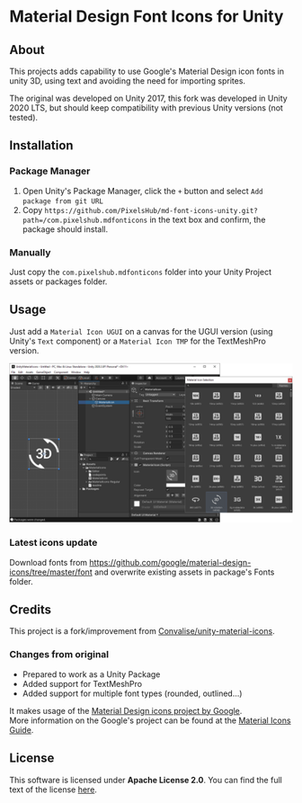 
# Material Design Font Icons for Unity

## About

This projects adds capability to use Google's Material Design icon fonts in unity 3D, using text and avoiding the need for importing sprites.

The original was developed on Unity 2017, this fork was developed in Unity 2020 LTS, but should keep compatibility with previous Unity versions (not tested).

## Installation

### Package Manager

1. Open Unity's Package Manager, click the `+` button and select `Add package from git URL`
2. Copy `https://github.com/PixelsHub/md-font-icons-unity.git?path=/com.pixelshub.mdfonticons` in the text box and confirm, the package should install.

### Manually

Just copy the `com.pixelshub.mdfonticons` folder into your Unity Project assets or packages folder.

## Usage

Just add a `Material Icon UGUI` on a canvas for the UGUI version (using Unity's `Text` component) or a `Material Icon TMP` for the TextMeshPro version.


![preview](doc/preview.png)

### Latest icons update

Download fonts from https://github.com/google/material-design-icons/tree/master/font and overwrite existing assets in package's Fonts folder.

## Credits

This project is a fork/improvement from [Convalise/unity-material-icons](https://github.com/convalise/unity-material-icons).

### Changes from original
- Prepared to work as a Unity Package
- Added support for TextMeshPro
- Added support for multiple font types (rounded, outlined...)

It makes usage of the [Material Design icons project by Google](https://github.com/google/material-design-icons).\
More information on the Google's project can be found at the [Material Icons Guide](http://google.github.io/material-design-icons/).

## License

This software is licensed under **Apache License 2.0**. You can find the full text of the license [here](LICENSE).
